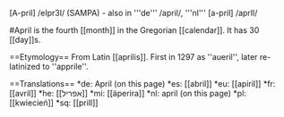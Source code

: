 [A-pril] /eIpr3l/ (SAMPA) - also in '''de''' /april/, '''nl''' [a-pril] /aprIl/

#April is the fourth [[month]] in the Gregorian [[calendar]]. It has 30 [[day]]s.

==Etymology==
From Latin [[aprilis]]. First in 1297 as ''aueril'', later re-latinized to ''apprile''.

==Translations==
*de: April (on this page)
*es: [[abril]]
*eu: [[apiril]]
*fr: [[avril]]
*he: [[אפריל]]
*mi: [[äperira]]
*nl: april (on this page)
*pl: [[kwiecień]]
*sq: [[prill]]